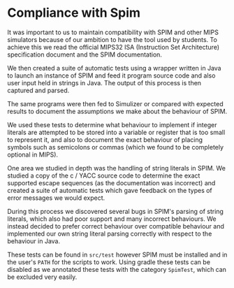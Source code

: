 # Compliance with Spim #

It was important to us to maintain compatibility with SPIM and other MIPS simulators because of our ambition to have the tool used by students. To achieve this we read the official MIPS32 ISA (Instruction Set Architecture) specification document and the SPIM documentation.

We then created a suite of automatic tests using a wrapper written in Java to launch an instance of SPIM and feed it program source code and also user input held in strings in Java. The output of this process is then captured and parsed.

The same programs were then fed to Simulizer or compared with expected results to document the assumptions we make about the behaviour of SPIM.

We used these tests to determine what behaviour to implement if integer literals are attempted to be stored into a variable or register that is too small to represent it, and also to document the exact behaviour of placing symbols such as semicolons or commas (which we found to be completely optional in MIPS).

One area we studied in depth was the handling of string literals in SPIM. We studied a copy of the c / YACC source code to determine the exact supported escape sequences (as the documentation was incorrect) and created a suite of automatic tests which gave feedback on the types of error messages we would expect.

During this process we discovered several bugs in SPIM's parsing of string literals, which also had poor support and many incorrect behaviours. We instead decided to prefer correct behaviour over compatible behaviour and implemented our own string literal parsing correctly with respect to the behaviour in Java.

These tests can be found in `src/test` however SPIM must be installed and in the user's `PATH` for the scripts to work. Using gradle these tests can be disabled as we annotated these tests with the category `SpimTest`, which can be excluded very easily.

